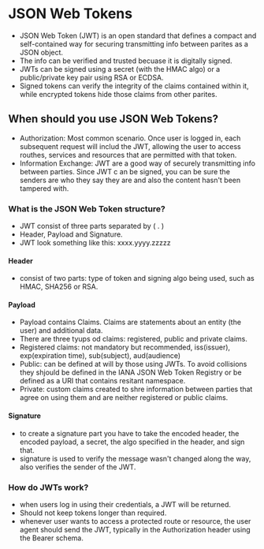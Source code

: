
# JSON Web Tokens

- JSON Web Token (JWT) is an open standard that defines a compact and self-contained way for securing transmitting info between parites as a JSON object. 
- The info can be verified and trusted becuase it is digitally signed.
- JWTs can be signed using a secret (with the HMAC algo) or a public/private key pair using RSA or ECDSA.
- Signed tokens can verify the integrity of the claims contained within it, while encrypted tokens hide those claims from other parites.

## When should you use JSON Web Tokens?

- Authorization: Most common scenario. Once user is logged in, each subsequent request will includ the JWT, allowing the user to access routhes, services and resources that are permitted with that token.
- Information Exchange: JWT are a good way of securely transmitting info between parties. Since JWT c an be signed, you can be sure the senders are who they say they are and also the content hasn't been tampered with.

### What is the JSON Web Token structure?

- JWT consist of three parts separated by ( . )
- Header, Payload and Signature.
- JWT look something like this: xxxx.yyyy.zzzzz

#### Header

- consist of two parts: type of token and signing algo being used, such as HMAC, SHA256 or RSA.

#### Payload

- Payload contains Claims. Claims are statements about an entity (the user) and additional data.
- There are three tyups od claims: registered, public and private claims.
- Registered claims: not mandatory but recommended, iss(issuer), exp(expiration time), sub(subject), aud(audience)
- Public: can be defined at will by those using JWTs. To avoid collisions they shjould be defined in the IANA JSON Web Token Registry or be defined as a URI that contains resitant namespace.
- Private: custom claims created to shre information between parties that agree on using them and are neither registered or public claims.

#### Signature

- to create a signature part you have to take the encoded header, the encoded payload, a secret, the algo specified in the header, and sign that.
- signature is used to verify the message wasn't changed along the way, also verifies the sender of the JWT.

### How do JWTs work?

- when users log in using their credentials, a JWT will be returned.
- Should not keep tokens longer than required.
- whenever user wants to access a protected route or resource, the user agent should send the JWT, typically in the Authorization header using the Bearer schema.
